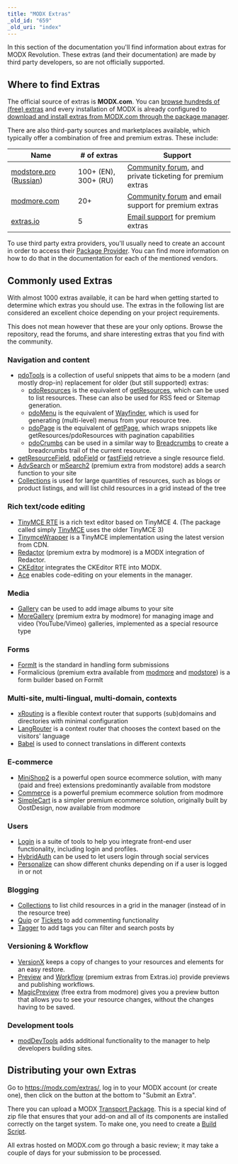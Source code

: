 ```yaml
---
title: "MODX Extras"
_old_id: "659"
_old_uri: "index"
---
```


In this section of the documentation you'll find information about extras for MODX Revolution. These extras (and their documentation) are made by third party developers, so are not officially supported.

## Where to find Extras

The official source of extras is **MODX.com**. You can [browse hundreds of (free) extras](https://modx.com/extras/) and every installation of MODX is already configured to [download and install extras from MODX.com through the package manager](building-sites/extras).

There are also third-party sources and marketplaces available, which typically offer a combination of free and premium extras. These include:

| Name | # of extras | Support |
| ---- | ----------- | ------- |
| [modstore.pro](https://en.modstore.pro/) ([Russian](https://modstore.pro/)) | 100+ (EN), 300+ (RU) | [Community forum](https://modx.pro), and private ticketing for premium extras |
| [modmore.com](https://www.modmore.com/extras/) | 20+ | [Community forum](https://forum.modmore.com) and email support for premium extras | 
| [extras.io](https://extras.io/extras/) | 5 | [Email support](https://extras.io/support/) for premium extras |

To use third party extra providers, you'll usually need to create an account in order to access their [Package Provider](building-sites/extras/providers). You can find more information on how to do that in the documentation for each of the mentioned vendors.

## Commonly used Extras

With almost 1000 extras available, it can be hard when getting started to determine which extras you should use. The extras in the following list are considered an excellent choice depending on your project requirements. 

This does not mean however that these are your only options. Browse the repository, read the forums, and share interesting extras that you find with the community.

### Navigation and content

- [pdoTools](https://docs.modx.pro/en/components/pdotools) is a collection of useful snippets that aims to be a modern (and mostly drop-in) replacement for older (but still supported) extras:
    - [pdoResources](https://docs.modx.pro/en/components/pdotools/snippets/pdoresources) is the equivalent of [getResources](extras/getresources), which can be used to list resources. These can also be used for RSS feed or Sitemap generation.
    - [pdoMenu](https://docs.modx.pro/en/components/pdotools/snippets/pdomenu) is the equivalent of [Wayfinder](extras/wayfinder), which is used for generating (multi-level) menus from your resource tree.
    - [pdoPage](https://docs.modx.pro/en/components/pdotools/snippets/pdopage) is the equivalent of [getPage](extras/getpage), which wraps snippets like getResources/pdoResources with pagination capabilities
    - [pdoCrumbs](https://docs.modx.pro/en/components/pdotools/snippets/pdocrumbs) can be used in a similar way to [Breadcrumbs](extras/breadcrumbs) to create a breadcrumbs trail of the current resource. 
- [getResourceField](extras/getresourcefield), [pdoField](https://docs.modx.pro/en/components/pdotools/snippets/pdofield) or [fastField](extras/fastfield) retrieve a single resource field.
- [AdvSearch](extras/advsearch) or [mSearch2](https://en.modstore.pro/packages/ecommerce/msearch2) (premium extra from modstore) adds a search function to your site
- [Collections](extras/collections) is used for large quantities of resources, such as blogs or product listings, and will list child resources in a grid instead of the tree

### Rich text/code editing

- [TinyMCE RTE](https://modx.com/extras/package/tinymcerichtexteditor) is a rich text editor based on TinyMCE 4. (The package called simply [TinyMCE](https://modx.com/extras/package/tinymce) uses the older TinyMCE 3)
- [TinymceWrapper](https://modx.com/extras/package/tinymcewrapper) is a TinyMCE implementation using the latest version from CDN.
- [Redactor](https://www.modmore.com/redactor/) (premium extra by modmore) is a MODX integration of Redactor.
- [CKEditor](https://modx.com/extras/package/ckeditor) integrates the CKEditor RTE into MODX.
- [Ace](https://modx.com/extras/package/ace) enables code-editing on your elements in the manager.

### Media

- [Gallery](extras/gallery) can be used to add image albums to your site
- [MoreGallery](https://www.modmore.com/moregallery/) (premium extra by modmore) for managing image and video (YouTube/Vimeo) galleries, implemented as a special resource type

### Forms

- [FormIt](extras/formit) is the standard in handling form submissions
- Formalicious (premium extra available from [modmore](https://www.modmore.com/formalicious/) and [modstore](https://en.modstore.pro/packages/users/formalicious)) is a form builder based on FormIt

### Multi-site, multi-lingual, multi-domain, contexts

- [xRouting](extras/xrouting) is a flexible context router that supports (sub)domains and directories with minimal configuration
- [LangRouter](extras/langrouter) is a context router that chooses the context based on the visitors' language
- [Babel](extras/babel) is used to connect translations in different contexts

### E-commerce

- [MiniShop2](https://modstore.pro/packages/ecommerce/minishop2) is a powerful open source ecommerce solution, with many (paid and free) extensions predominantly available from modstore
- [Commerce](https://www.modmore.com/commerce/) is a powerful premium ecommerce solution from modmore
- [SimpleCart](https://www.modmore.com/simplecart/) is a simpler premium ecommerce solution, originally built by OostDesign, now available from modmore

### Users

- [Login](extras/login) is a suite of tools to help you integrate front-end user functionality, including login and profiles.
- [HybridAuth](extras/hybridauth) can be used to let users login through social services
- [Personalize](extras/personalize) can show different chunks depending on if a user is logged in or not

### Blogging

- [Collections](extras/collections) to list child resources in a grid in the manager (instead of in the resource tree)
- [Quip](extras/quip) or [Tickets](https://docs.modx.pro/en/components/tickets) to add commenting functionality 
- [Tagger](extras/tagger) to add tags you can filter and search posts by

### Versioning & Workflow

- [VersionX](extras/versionx) keeps a copy of changes to your resources and elements for an easy restore.
- [Preview](https://extras.io/extras/preview/) and [Workflow](https://extras.io/extras/workflow/) (premium extras from Extras.io) provide previews and publishing workflows.
- [MagicPreview](https://www.modmore.com/extras/magicpreview/) (free extra from modmore) gives you a preview button that allows you to see your resource changes, without the changes having to be saved.

### Development tools

- [modDevTools](https://modx.com/extras/package/moddevtools) adds additional functionality to the manager to help developers building sites.

## Distributing your own Extras

Go to <https://modx.com/extras/>, log in to your MODX account (or create one), then click on the button at the bottom to "Submit an Extra". 

There you can upload a MODX [Transport Package](http://rtfm.modx.com/display/revolution20/Transport+Packages "Transport Packages"). This is a special kind of zip file that ensures that your add-on and all of its components are installed correctly on the target system. To make one, you need to create a [Build Script](http://rtfm.modx.com/display/revolution20/Creating+a+3rd+Party+Component+Build+Script "Creating a 3rd Party Component Build Script"). 

All extras hosted on MODX.com go through a basic review; it may take a couple of days for your submission to be processed.
